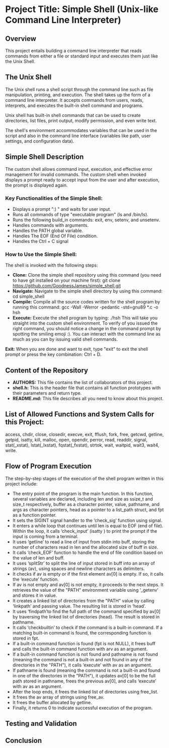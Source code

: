 # Project Title: Simple Shell (Unix-like Command Line Interpreter)

## Overview
This project entails building a command line interpreter that reads commands from either a file or standard input and executes them just like the Unix Shell.

## The Unix Shell
The Unix shell runs a shell script through the command line such as file manipulation, printing, and execution. The shell takes up the form of a command line interpreter. It accepts commands from users, reads, interprets, and executes the built-in shell command and programs.

Unix shell has built-in shell commands that can be used to create directories, list files, print output, modify permission, and even write text.

The shell's environment accommodates variables that can be used in the script and also in the command line interface (variables like path, user settings, and configuration data).

## Simple Shell Description
The custom shell allows command input, execution, and effective error management for invalid commands. The custom shell when invoked displays a prompt ready to accept input from the user and after execution, the prompt is displayed again.

### Key Functionalities of the Simple Shell:
- Displays a prompt ":) " and waits for user input.
- Runs all commands of type "executable program" (ls and /bin/ls).
- Runs the following build_in commands: exit, env, setenv, and unsetenv.
- Handles commands with arguments.
- Handles the PATH global variable.
- Handles The EOF (End Of File) condition.
- Handles the Ctrl + C signal
  
### How to Use the Simple Shell:
The shell is invoked with the following steps:
- **Clone:** Clone the simple shell repository using this command (you need to have git installed on your machine first):
git clone https://github.com/GoodnessJames/simple_shell.git
- **Navigate:** Navigate to the simple shell directory by using this command: cd simple_shell
- **Compile:** Compile all the source codes written for the shell program by running this command: gcc -Wall -Werror -pedantic -std=gnu89 *.c -o hsh 
- **Execute:** Execute the shell program by typing: ./hsh
This will take you straight into the custom shell environment. To verify of you issued the right command, you should notice a change in the command prompt by spotting the smiling emoji :). You can interact with the command line as much as you can by issuing valid shell commands.

**Exit:** When you are done and want to exit, type "exit" to exit the shell prompt or press the key combination: Ctrl + D. 

## Content of the Repository
- **AUTHORS:** This file contains the list of collaborators of this project.
- **shell.h:** This is the header file that contains all function prototypes with their parameters and return type.
- **README.md:** This file describes all you need to know about this project.

## List of Allowed Functions and System Calls for this Project:
access, chdir, close, closedir, execve, exit, fflush, fork, free, getcwd, getline, getpid, isatty, kill, malloc, open, opendir, perror, read, readdir, signal, stat(_xstat), lstat(_lxstat), fqstat(_fxstat), strtok, wait, waitpid, wait3, wait4, write.

## Flow of Program Execution
The step-by-step stages of the execution of the shell program written in this project include:
- The entry point of the program is the main function. In this function, several variables are declared, including len and size as ssize_t and size_t respectively, buffer as a character pointer, value, pathname, and args as character pointers, head as a pointer to a list_path struct, and fpt as a function pointer. 
- It sets the SIGINT signal handler to the ‘check_sig’ function using signal. 
- It enters a while loop that continues until len is equal to EOF (end of file). Within the loop, it calls ‘check_input’ (isatty ) to print the prompt if the input is coming from a terminal. 
- It uses ‘getline’ to read a line of input from stdin into buff, storing the number of characters read in len and the allocated size of buff in size. 
- It calls ‘check_EOF’ function to handle the end of file condition based on the value of len and buff. 
- It uses ‘splitStr’ to split the line of input stored in buff into an array of strings (av), using spaces and newline characters as delimiters. 
- It checks if av is empty or if the first element av[0] is empty. If so, it calls the ‘execute’ function. 
- If av is not empty and av[0] is not empty, it proceeds to the next steps. It retrieves the value of the "PATH" environment variable using ‘_getenv’ and stores it in value.
- It creates a linked list of directories from the "PATH" value by calling ‘linkpath’ and passing value. The resulting list is stored in ‘head’. 
- It uses ‘findpath’to find the full path of the command specified by av[0] by traversing the linked list of directories (head). The result is stored in pathname. 
- It calls ‘checkbuiltin’ to check if the command is a built-in command. If a matching built-in command is found, the corresponding function is stored in fpt. 
- If a built-in command function is found (fpt is not NULL), it frees buff and calls the built-in command function with arv as an argument. 
- If a built-in command function is not found and pathname is not found (meaning the command is not a built-in and not found in any of the directories in the "PATH"), it calls ‘execute’ with av as an argument. 
- If pathname is found (meaning the command is not a built-in and found in one of the directories in the "PATH"), it updates av[0] to be the full path stored in pathname, frees the previous av[0], and calls ‘execute’ with av as an argument. 
- After the loop ends, it frees the linked list of directories using free_list. 
- It frees the av array of strings using free_av. 
- It frees the buffer allocated by getline. 
- Finally, it returns 0 to indicate successful execution of the program.

## Testing and Validation

## Conclusion
